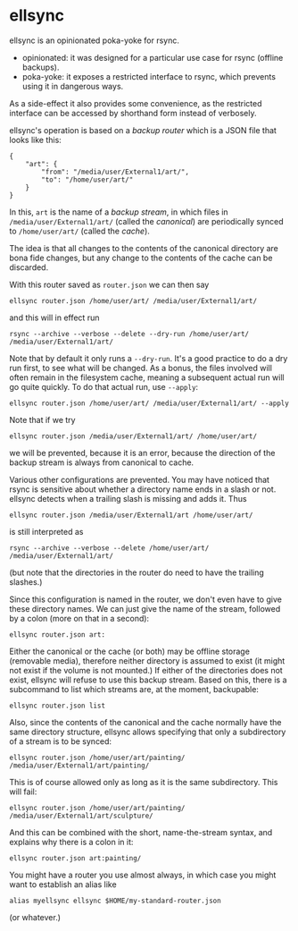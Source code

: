 ellsync
=======

ellsync is an opinionated poka-yoke for rsync.

*   opinionated: it was designed for a particular use case for rsync
    (offline backups).
*   poka-yoke: it exposes a restricted interface to rsync, which
    prevents using it in dangerous ways.

As a side-effect it also provides some convenience, as the restricted
interface can be accessed by shorthand form instead of verbosely.

ellsync's operation is based on a *backup router* which is a JSON file
that looks like this:

    {
        "art": {
            "from": "/media/user/External1/art/",
            "to": "/home/user/art/"
        }
    }

In this, `art` is the name of a _backup stream_, in which files in
`/media/user/External1/art/` (called the *canonical*) are periodically
synced to `/home/user/art/` (called the *cache*).

The idea is that all changes to the contents of the canonical directory
are bona fide changes, but any change to the contents of the cache can be
discarded.

With this router saved as `router.json` we can then say

    ellsync router.json /home/user/art/ /media/user/External1/art/

and this will in effect run

    rsync --archive --verbose --delete --dry-run /home/user/art/ /media/user/External1/art/

Note that by default it only runs a `--dry-run`.  It's a good practice to
do a dry run first, to see what will be changed.  As a bonus, the files
involved will often remain in the filesystem cache, meaning a subsequent
actual run will go quite quickly.  To do that actual run, use `--apply`:

    ellsync router.json /home/user/art/ /media/user/External1/art/ --apply

Note that if we try

    ellsync router.json /media/user/External1/art/ /home/user/art/

we will be prevented, because it is an error, because the direction of
the backup stream is always from canonical to cache.

Various other configurations are prevented.  You may have noticed that rsync
is sensitive about whether a directory name ends in a slash or not.  ellsync
detects when a trailing slash is missing and adds it.  Thus

    ellsync router.json /media/user/External1/art /home/user/art/

is still interpreted as

    rsync --archive --verbose --delete /home/user/art/ /media/user/External1/art/

(but note that the directories in the router do need to have the
trailing slashes.)

Since this configuration is named in the router, we don't even have to
give these directory names.  We can just give the name of the stream,
followed by a colon (more on that in a second):

    ellsync router.json art:

Either the canonical or the cache (or both) may be offline storage (removable
media), therefore neither directory is assumed to exist (it might not exist
if the volume is not mounted.)  If either of the directories does not exist,
ellsync will refuse to use this backup stream.  Based on this, there is a
subcommand to list which streams are, at the moment, backupable:

    ellsync router.json list

Also, since the contents of the canonical and the cache normally
have the same directory structure, ellsync allows specifying that
only a subdirectory of a stream is to be synced:

    ellsync router.json /home/user/art/painting/ /media/user/External1/art/painting/

This is of course allowed only as long as it is the same subdirectory.
This will fail:

    ellsync router.json /home/user/art/painting/ /media/user/External1/art/sculpture/

And this can be combined with the short, name-the-stream syntax, and
explains why there is a colon in it:

    ellsync router.json art:painting/

You might have a router you use almost always, in which case you might
want to establish an alias like

    alias myellsync ellsync $HOME/my-standard-router.json

(or whatever.)
